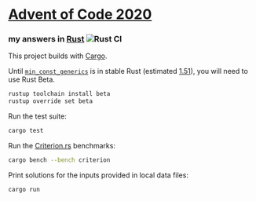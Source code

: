# [Advent of Code 2020](https://adventofcode.com/2020)
### my answers in [Rust](https://www.rust-lang.org/) ![Rust CI](https://github.com/ephemient/aoc2020/workflows/Rust%20CI/badge.svg)

This project builds with [Cargo](https://docs.rust-lang.org/cargo).

Until [`min_const_generics`](https://github.com/rust-lang/rust/issues/74878) is in stable Rust (estimated [1.51](https://github.com/rust-lang/rust/pull/79135)), you will need to use Rust Beta.

```sh
rustup toolchain install beta
rustup override set beta
```

Run the test suite:

```sh
cargo test
```

Run the [Criterion.rs](https://github.com/bheisler/criterion.rs) benchmarks:

```sh
cargo bench --bench criterion
```

Print solutions for the inputs provided in local data files:

```sh
cargo run
```
